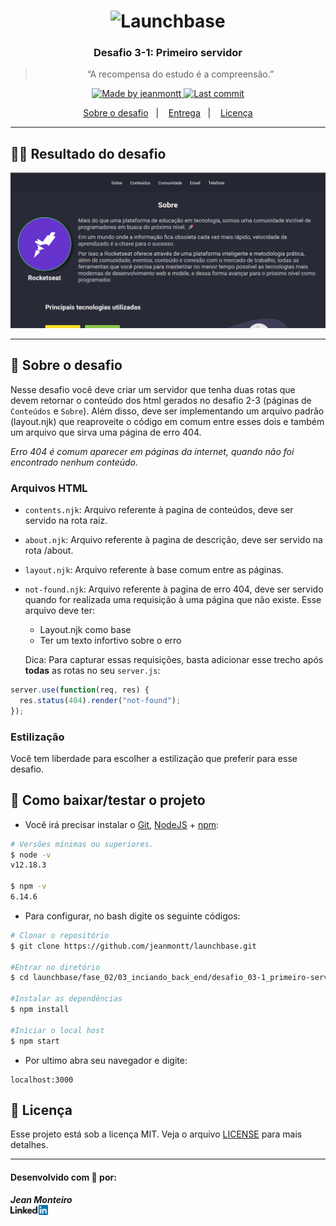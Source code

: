 <h1 align="center">
    <img alt="Launchbase" src="https://storage.googleapis.com/golden-wind/bootcamp-launchbase/logo.png" width="400px" />
</h1>

<h3 align="center">
  Desafio 3-1: Primeiro servidor
</h3>

<blockquote align="center">“A recompensa do estudo é a compreensão.”</blockquote>

<p align="center">

  <a href="https://github.com/jeanmontt">
    <img alt="Made by jeanmontt" src="https://img.shields.io/badge/made%20by-jeanmontt-blue">
  </a>

  <a href="https://github.com/jeanmontt/launchbase/commits/master" >
    <img alt="Last commit" src="https://img.shields.io/github/last-commit/jeanmontt/launchbase">
  </a>

</p>

<p align="center">
  <a href="#rocket-sobre-o-desafio">Sobre o desafio</a>&nbsp;&nbsp;&nbsp;|&nbsp;&nbsp;&nbsp;
  <a href="#calendar-entrega">Entrega</a>&nbsp;&nbsp;&nbsp;|&nbsp;&nbsp;&nbsp;
  <a href="#memo-licença">Licença</a>
</p>

---

## 👨‍💻 Resultado do desafio

<img src="./public/assets/desafio3-1.gif" alt="Gif demonstrativo challenge 2 Foodfy">

---

## :rocket: Sobre o desafio

Nesse desafio você deve criar um servidor que tenha duas rotas que devem retornar o conteúdo dos html gerados no desafio 2-3 (páginas de `Conteúdos` e `Sobre`). Além disso, deve ser implementando um arquivo padrão (layout.njk) que reaproveite o código em comum entre esses dois e também um arquivo que sirva uma página de erro 404.

_Erro 404 é comum aparecer em páginas da internet, quando não foi encontrado nenhum conteúdo._

### Arquivos HTML

- `contents.njk`: Arquivo referente à pagina de conteúdos, deve ser servido na rota raiz.
- `about.njk`: Arquivo referente à pagina de descrição, deve ser servido na rota /about.
- `layout.njk`: Arquivo referente à base comum entre as páginas.
- `not-found.njk`: Arquivo referente à pagina de erro 404, deve ser servido quando for realizada uma requisição à uma página que não existe. Esse arquivo deve ter:

  - Layout.njk como base
  - Ter um texto infortivo sobre o erro

  Dica: Para capturar essas requisições, basta adicionar esse trecho após **todas** as rotas no seu `server.js`:

```js
server.use(function(req, res) {
  res.status(404).render("not-found");
});
```

### Estilização

Você tem liberdade para escolher a estilização que preferir para esse desafio.

## 💾️ Como baixar/testar o projeto

- Você irá precisar instalar o [Git](https://git-scm.com/), [NodeJS](https://nodejs.org/pt-br/download/) + [npm](https://www.npmjs.com/get-npm):

```bash
# Versões mínimas ou superiores.
$ node -v
v12.18.3

$ npm -v
6.14.6
```

- Para configurar, no bash digite os seguinte códigos:

```bash
# Clonar o repositório
$ git clone https://github.com/jeanmontt/launchbase.git

#Entrar no diretório
$ cd launchbase/fase_02/03_inciando_back_end/desafio_03-1_primeiro-servidor

#Instalar as dependências
$ npm install

#Iniciar o local host
$ npm start
```

- Por ultimo abra seu navegador e digite:

```
localhost:3000
```

## :memo: Licença

Esse projeto está sob a licença MIT. Veja o arquivo [LICENSE](../LICENSE) para mais detalhes.

---

#### Desenvolvido com 💙️ por:

***Jean Monteiro*** 
<br/> 
<a href="https://www.linkedin.com/in/jeanmont/">
<img src="https://raw.githubusercontent.com/jeanmontt/NLW-1.0/master/public/assets/linkedin.png">
</a>
